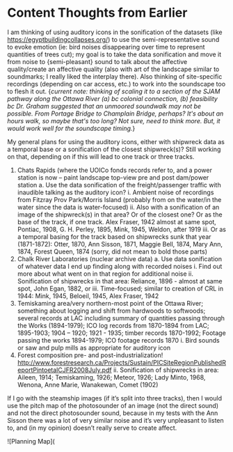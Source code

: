 # Content Thoughts from Earlier

I am thinking of using auditory icons in the sonification of the datasets (like https://egyptbuildingcollapses.org/) to use the semi-representative sound to evoke emotion (ie: bird noises disappearing over time to represent quantities of trees cut); my goal is to take the data sonification and move it from noise to {semi-pleasant} sound to talk about the affective quality/create an affective quality (also with art of the landscape similar to soundmarks; I really liked the interplay there). Also thinking of site-specific recordings (depending on car access, etc.) to work into the soundscape too to flesh it out. {*current note: thinking of scaling it to a section of the SJAM pathway along the Ottawa River (a) bc colonial connection, (b) feasibility bc Dr. Graham suggested that an unmoored soundwalk may not be possible. From Portage Bridge to Champlain Bridge, perhaps? It's about an hours walk, so maybe that's too long? Not sure, need to think more. But, it would work well for the soundscape timing.*}

My general plans for using the auditory icons, either with shipwreck data as a temporal base or a sonification of the closest shipwreck(s)? Still working on that, depending on if this will lead to one track or three tracks.
1.    Chats Rapids (where the UOICo fonds records refer to, and a power station is now – paint landscape top-view pre and post dam/power station
a.    Use the data sonification of the freight/passenger traffic with inaudible talking as the auditory icon? 
i.    Ambient noise of recordings from Fitzray Prov Park/Morris Island (probably from on the water/in the water since the data is water-focused)
ii.    Also with a sonification of an image of the shipwreck(s) in that area? Or of the closest one? Or as the base of the track, if one track. Alex Fraser, 1942 almost at same spot, Pontiac, 1908, G. H. Perley, 1895,   Mink, 1945, Weldon, after 1919
iii.    Or as a temporal basing for the track based on shipwrecks sunk that year (1871-1872): Otter, 1870,     Ann Sisson, 1871,  Maggie Bell, 1874,  Mary Ann, 1874,  Forest Queen, 1874
(sorry, did not mean to bold those parts)
2.    Chalk River Laboratories (nuclear archive data)
a.    Use data sonification of whatever data I end up finding along with recorded noises
i.    Find out more about what went on in that region for additional noise
ii.    Sonification of shipwrecks in that area: Reliance, 1896 - almost at same spot, John Egan, 1882, or
iii.    Time-focused; similar to creation of CRL in 1944: Mink, 1945, Beloeil, 1945, Alex Fraser, 1942
3.    Temiskaming area/very northern-most point of the Ottawa River; something about logging and shift from hardwoods to softwoods; several records at LAC including summary of quantities passing through the Works (1894-1979); ICO log records from 1870-1894 from LAC; 1895-1903; 1904 – 1920; 1921 - 1935; timber records 1870-1992; Footage passing the works 1894-1979; ICO footage records 1870 
i.    Bird sounds or saw and pulp mills as appropriate for auditory icon
1.    Forest composition pre- and post-industrialization! http://www.forestresearch.ca/Projects/Sustain/PICSiteRegionPublishedReportPintoetalCJFR2008July.pdf
ii.    Sonification of shipwrecks in area: Aileen, 1914; Temiskaming, 1926; Meteor, 1926; Lady Minto, 1968, Wenona, Anne Marie, Wanakewan, Comet (1902)

If I go with the steamship images (if it’s split into three tracks), then I would use the pitch map of the photosounder of an image (not the direct sound) and not the direct photosounder sound, because in my tests with the Ann Sisson there was a lot of very similar noise and it’s very unpleasant to listen to, and (in my opinion) doesn’t really serve to create affect.

![Planning Map](
